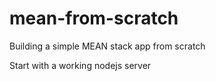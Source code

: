 # mean-from-scratch
Building a simple MEAN stack app from scratch

Start with a working nodejs server
